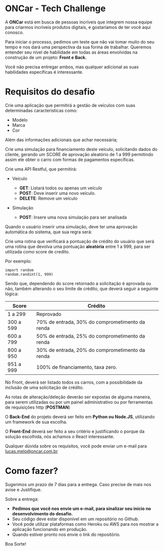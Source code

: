# ONCar - Tech Challenge

A **ONCar** está em busca de pessoas incríveis que integrem nossa equipe para criarmos incríveis produtos digitais, e gostaríamos de ter você aqui conosco.

Para iniciar o processo, pedimos um teste que não vai tomar muito do seu tempo e nos dará uma perspectiva da sua forma de trabalhar. Queremos entender seu nível de habilidade em todas as áreas envolvidas na construção de um projeto: **Front e Back.**

Você não precisa entregar ambos, mas qualquer adicional as suas habilidades específicas é interessante.

# Requisitos do desafio

Crie uma aplicação que permitirá a gestão de veículos com suas determinadas caracteristicas como:
* Modelo
* Marca
* Cor

Além das informações adicionais que achar necessária;

Crie uma simulação para financiamento deste veículo, 
solicitando dados do cliente, gerando um SCORE de aprovação aleatório de 1 a 999 permitindo assim ele obter o carro 
com formas de pagamentos específicas.

Crie uma API Restful, que permitirá:

- Veículo
  - **GET**: Listará todos ou apenas um veículo
  - **POST**: Deve inserir uma novo veículo.
  - **DELETE**: Remove um veículo

- Simulação
  - **POST**: Insere uma nova simulação para ser analisada

Quando o usuário inserir uma simulação, deve ter uma aprovação automática do sistema, que sua regra será:

Crie uma rotina que verificará a pontuação de crédito do usuário que será uma rotina que devolva uma pontuação **aleatória** entre 1 a 999, para ser utilizada como score de credito.

Por exemplo:

```
import random
random.randint(1, 999)
```

Sendo que, dependendo do score retornado a solicitação é aprovada ou não, também alterando o seu limite de crédito, que deverá seguir a seguinte lógica:

| Score     | Crédito                                        |
| --------- | ---------------------------------------------- |
| 1 a 299   | Reprovado                                      |
| 300 a 599 | 70% de entrada, 30% do comprometimento da renda|
| 600 a 799 | 50% de entrada, 25% do comprometimento da renda|
| 800 a 950 | 30% de entrada, 20% do comprometimento da renda|
| 951 a 999 | 100% de financiamento, taxa zero.              |

No Front, deverá ser listado todos os carros, com a possibilidade da inclusão de uma solicitação de crédito.

As rotas de alteração/deleção deverão ser expostas de alguma maneira, para serem utilizadas ou por um painel administrativo ou por ferramentas de requisições http (**POSTMAN**)

O **Back-End** do projeto deverá ser feito em **Python ou Node.JS**, utilizando um framework de sua escolha.

O **Front-End** deverá ser feito a seu critério e justificando o porque da solução escolhida, nós achamos o React interessante.



Qualquer dúvida sobre os requisitos, você pode enviar um e-mail para lucas.melo@oncar.com.br



# Como fazer?

Sugerimos um prazo de 7 dias para a entrega. Caso precise de mais nos avise e Justifique.

Sobre a entrega:

- **Pedimos que você nos envie um e-mail, para sinalizar seu início no desenvolvimento do desafio.**
- Seu código deve estar disponível em um repositório no Github.
- Você pode utilizar plataformas como Heroku ou AWS para nos mostrar a aplicação funcionando em produção.
- Quando estiver pronto nos envie o link do repositório.

Boa Sorte!
